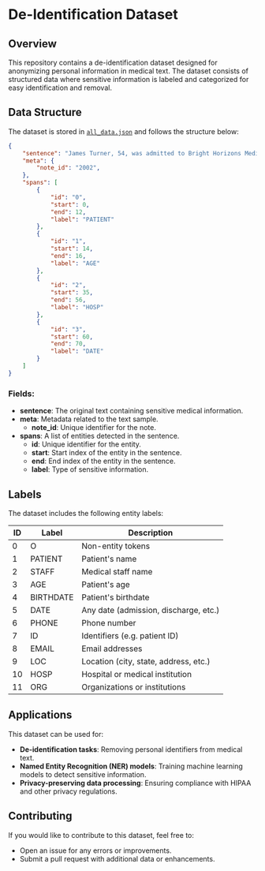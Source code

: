 # De-Identification Dataset

## Overview

This repository contains a de-identification dataset designed for anonymizing personal information in medical text. The dataset consists of structured data where sensitive information is labeled and categorized for easy identification and removal.

## Data Structure

The dataset is stored in [`all_data.json`](./all_data.json) and follows the structure below:

```json
{
    "sentence": "James Turner, 54, was admitted to Bright Horizons Medical on 06/13/2027 for treatment.",
    "meta": {
        "note_id": "2002",
    },
    "spans": [
        {
            "id": "0",
            "start": 0,
            "end": 12,
            "label": "PATIENT"
        },
        {
            "id": "1",
            "start": 14,
            "end": 16,
            "label": "AGE"
        },
        {
            "id": "2",
            "start": 35,
            "end": 56,
            "label": "HOSP"
        },
        {
            "id": "3",
            "start": 60,
            "end": 70,
            "label": "DATE"
        }
    ]
}
```

### Fields:
- **sentence**: The original text containing sensitive medical information.
- **meta**: Metadata related to the text sample.
  - **note_id**: Unique identifier for the note.
- **spans**: A list of entities detected in the sentence.
  - **id**: Unique identifier for the entity.
  - **start**: Start index of the entity in the sentence.
  - **end**: End index of the entity in the sentence.
  - **label**: Type of sensitive information.

## Labels

The dataset includes the following entity labels:

| ID  | Label      | Description                                     |
|-----|-----------|-------------------------------------------------|
| 0   | O         | Non-entity tokens                               |
| 1   | PATIENT   | Patient's name                                  |
| 2   | STAFF     | Medical staff name                              |
| 3   | AGE       | Patient's age                                   |
| 4   | BIRTHDATE | Patient's birthdate                             |
| 5   | DATE      | Any date (admission, discharge, etc.)           |
| 6   | PHONE     | Phone number                                    |
| 7   | ID        | Identifiers (e.g. patient ID)             |
| 8   | EMAIL     | Email addresses                                 |
| 9   | LOC       | Location (city, state, address, etc.)           |
| 10  | HOSP      | Hospital or medical institution                 |
| 11  | ORG       | Organizations or institutions                   |


## Applications

This dataset can be used for:
- **De-identification tasks**: Removing personal identifiers from medical text.
- **Named Entity Recognition (NER) models**: Training machine learning models to detect sensitive information.
- **Privacy-preserving data processing**: Ensuring compliance with HIPAA and other privacy regulations.

## Contributing

If you would like to contribute to this dataset, feel free to:
- Open an issue for any errors or improvements.
- Submit a pull request with additional data or enhancements.
